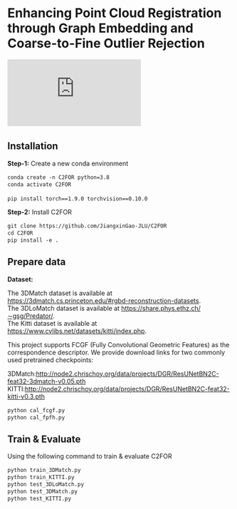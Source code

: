 # Enhancing Point Cloud Registration through Graph Embedding and Coarse-to-Fine Outlier Rejection

![network](https://github.com/JiangxinGao-JLU/C2FOR/blob/main/assets/Fig2.pdf)

## Installation

**Step-1:** Create a new conda environment

```shell
conda create -n C2FOR python=3.8
conda activate C2FOR

pip install torch==1.9.0 torchvision==0.10.0
```

**Step-2:** Install C2FOR

```shell
git clone https://github.com/JiangxinGao-JLU/C2FOR
cd C2FOR
pip install -e .
```

## Prepare data

**Dataset:**  

The 3DMatch dataset is available at https://3dmatch.cs.princeton.edu/#rgbd-reconstruction-datasets.  
The 3DLoMatch dataset is available at https://share.phys.ethz.ch/∼gsg/Predator/.  
The Kitti dataset is available at https://www.cvlibs.net/datasets/kitti/index.php.


This project supports FCGF (Fully Convolutional Geometric Features) as the correspondence descriptor. We provide download links for two commonly used pretrained checkpoints:

3DMatch:http://node2.chrischoy.org/data/projects/DGR/ResUNetBN2C-feat32-3dmatch-v0.05.pth  
KITTI:http://node2.chrischoy.org/data/projects/DGR/ResUNetBN2C-feat32-kitti-v0.3.pth

```shell
python cal_fcgf.py
python cal_fpfh.py
```

## Train & Evaluate

Using the following command to train & evaluate C2FOR

```shell
python train_3DMatch.py
python train_KITTI.py
python test_3DLoMatch.py
python test_3DMatch.py
python test_KITTI.py
```

